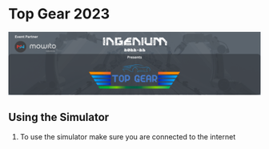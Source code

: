 # Top Gear 2023
![TopGearLogo](/data/full_width.png "title")
## Using the Simulator
1. To use the simulator make sure you are connected to the internet
